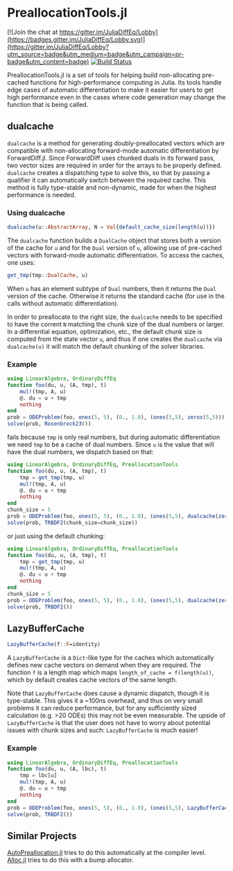 # PreallocationTools.jl

[![Join the chat at https://gitter.im/JuliaDiffEq/Lobby](https://badges.gitter.im/JuliaDiffEq/Lobby.svg)](https://gitter.im/JuliaDiffEq/Lobby?utm_source=badge&utm_medium=badge&utm_campaign=pr-badge&utm_content=badge)
[![Build Status](https://github.com/SciML/PreallocationTools.jl/workflows/CI/badge.svg)](https://github.com/SciML/PreallocationTools.jl/actions?query=workflow%3ACI)

PreallocationTools.jl is a set of tools for helping build non-allocating
pre-cached functions for high-performance computing in Julia. Its tools handle
edge cases of automatic differentiation to make it easier for users to get
high performance even in the cases where code generation may change the
function that is being called.

## dualcache

`dualcache` is a method for generating doubly-preallocated vectors which are
compatible with non-allocating forward-mode automatic differentiation by
ForwardDiff.jl. Since ForwardDiff uses chunked duals in its forward pass, two
vector sizes are required in order for the arrays to be properly defined.
`dualcache` creates a dispatching type to solve this, so that by passing a
qualifier it can automatically switch between the required cache. This method
is fully type-stable and non-dynamic, made for when the highest performance is
needed.

### Using dualcache

```julia
dualcache(u::AbstractArray, N = Val{default_cache_size(length(u))})
```

The `dualcache` function builds a `DualCache` object that stores both a version
of the cache for `u` and for the `Dual` version of `u`, allowing use of
pre-cached vectors with forward-mode automatic differentiation. To access the
caches, one uses:

```julia
get_tmp(tmp::DualCache, u)
```

When `u` has an element subtype of `Dual` numbers, then it returns the `Dual`
version of the cache. Otherwise it returns the standard cache (for use in the
calls without automatic differentiation).

In order to preallocate to the right size, the `dualcache` needs to be specified
to have the corrent `N` matching the chunk size of the dual numbers or larger.
In a differential equation, optimization, etc., the default chunk size is computed
from the state vector `u`, and thus if one creates the `dualcache` via
`dualcache(u)` it will match the default chunking of the solver libraries.

### Example

```julia
using LinearAlgebra, OrdinaryDiffEq
function foo(du, u, (A, tmp), t)
    mul!(tmp, A, u)
    @. du = u + tmp
    nothing
end
prob = ODEProblem(foo, ones(5, 5), (0., 1.0), (ones(5,5), zeros(5,5)))
solve(prob, Rosenbrock23())
```

fails because `tmp` is only real numbers, but during automatic differentiation
we need `tmp` to be a cache of dual numbers. Since `u` is the value that will
have the dual numbers, we dispatch based on that:

```julia
using LinearAlgebra, OrdinaryDiffEq, PreallocationTools
function foo(du, u, (A, tmp), t)
    tmp = get_tmp(tmp, u)
    mul!(tmp, A, u)
    @. du = u + tmp
    nothing
end
chunk_size = 5
prob = ODEProblem(foo, ones(5, 5), (0., 1.0), (ones(5,5), dualcache(zeros(5,5), Val{chunk_size})))
solve(prob, TRBDF2(chunk_size=chunk_size))
```

or just using the default chunking:

```julia
using LinearAlgebra, OrdinaryDiffEq, PreallocationTools
function foo(du, u, (A, tmp), t)
    tmp = get_tmp(tmp, u)
    mul!(tmp, A, u)
    @. du = u + tmp
    nothing
end
chunk_size = 5
prob = ODEProblem(foo, ones(5, 5), (0., 1.0), (ones(5,5), dualcache(zeros(5,5))))
solve(prob, TRBDF2())
```

## LazyBufferCache

```julia
LazyBufferCache(f::F=identity)
```

A `LazyBufferCache` is a `Dict`-like type for the caches which automatically defines
new cache vectors on demand when they are required. The function `f` is a length
map which maps `length_of_cache = f(length(u))`, which by default creates cache
vectors of the same length.

Note that `LazyBufferCache` does cause a dynamic dispatch, though it is type-stable.
This gives it a ~100ns overhead, and thus on very small problems it can reduce
performance, but for any sufficiently sized calculation (e.g. >20 ODEs) this
may not be even measurable. The upside of `LazyBufferCache` is that the user does
not have to worry about potential issues with chunk sizes and such: `LazyBufferCache`
is much easier!

### Example

```julia
using LinearAlgebra, OrdinaryDiffEq, PreallocationTools
function foo(du, u, (A, lbc), t)
    tmp = lbc[u]
    mul!(tmp, A, u)
    @. du = u + tmp
    nothing
end
prob = ODEProblem(foo, ones(5, 5), (0., 1.0), (ones(5,5), LazyBufferCache()))
solve(prob, TRBDF2())
```

## Similar Projects

[AutoPreallocation.jl](https://github.com/oxinabox/AutoPreallocation.jl) tries
to do this automatically at the compiler level. [Alloc.jl](https://github.com/FluxML/Alloc.jl)
tries to do this with a bump allocator.
